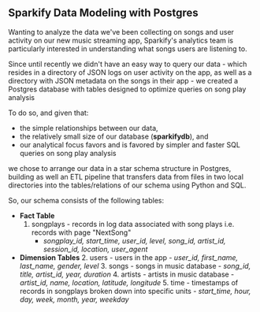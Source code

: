 ## Sparkify Data Modeling with Postgres

Wanting to analyze the data we've been collecting on songs and user activity on our new music streaming app, Sparkify's analytics team is particularly interested in understanding what songs users are listening to. 

Since until recently we didn't have an easy way to query our data - which resides in a directory of JSON logs on user activity on the app, as well as a directory with JSON metadata on the songs in their app - we created a Postgres database with tables designed to optimize queries on song play analysis

To do so, and given that:

- the simple relationships between our data,
- the relatively small size of our database (**sparkifydb**), and
- our analytical focus favors and is favored by simpler and faster SQL queries on song play analysis

we chose to arrange our data in a star schema structure in Postgres, building as well an ETL pipeline that transfers data from files in two local directories into the tables/relations of our schema using Python and SQL.

So, our schema consists of the following tables:

- **Fact Table**
    1. songplays - records in log data associated with song plays i.e. records with page "NextSong"
        - *songplay_id, start_time, user_id, level, song_id, artist_id, session_id, location, user_agent*
- **Dimension Tables**
    2. users - users in the app
        - *user_id, first_name, last_name, gender, level*
    3. songs - songs in music database
        - *song_id, title, artist_id, year, duration*
    4. artists - artists in music database
        - *artist_id, name, location, latitude, longitude*
    5. time - timestamps of records in songplays broken down into specific units
        - *start_time, hour, day, week, month, year, weekday*